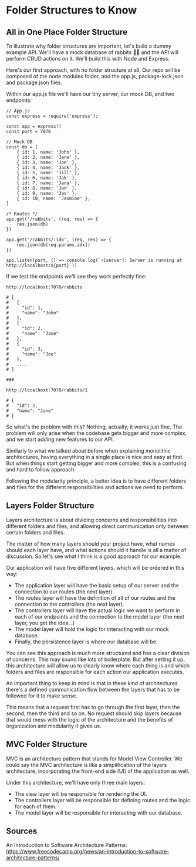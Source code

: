# Folder Structures to Know

## All in One Place Folder Structure
To illustrate why folder structures are important, let's build a dummy example API. We'll have a mock database of rabbits 🐰🐰 and the API will perform CRUD actions on it. We'll build this with Node and Express.

Here's our first approach, with no folder structure at all. Our repo will be composed of the node modules folder, and the app.js, package-lock.json and package.json files.

Within our app.js file we'll have our tiny server, our mock DB, and two endpoints:

```
// App.js
const express = require('express');

const app = express()
const port = 7070

// Mock DB
const db = [
    { id: 1, name: 'John' },
    { id: 2, name: 'Jane' },
    { id: 3, name: 'Joe' },
    { id: 4, name: 'Jack' },
    { id: 5, name: 'Jill' },
    { id: 6, name: 'Jak' },
    { id: 7, name: 'Jana' },
    { id: 8, name: 'Jan' },
    { id: 9, name: 'Jas' },
    { id: 10, name: 'Jasmine' },
]

/* Routes */
app.get('/rabbits', (req, res) => {
    res.json(db)
})

app.get('/rabbits/:idx', (req, res) => {
    res.json(db[req.params.idx])
})

app.listen(port, () => console.log(`⚡️[server]: Server is running at http://localhost:${port}`))

```

If we test the endpoints we'll see they work perfectly fine:

```
http://localhost:7070/rabbits

# [
#   {
#     "id": 1,
#     "name": "John"
#   },
#   {
#     "id": 2,
#     "name": "Jane"
#   },
#   {
#     "id": 3,
#     "name": "Joe"
#   },
#   ....
# ]

###

http://localhost:7070/rabbits/1

# {
#   "id": 2,
#   "name": "Jane"
# }

```

So what's the problem with this? Nothing, actually, it works just fine. The problem will only arise when the codebase gets bigger and more complex, and we start adding new features to our API.

Similarly to what we talked about before when explaining monolithic architectures, having everything in a single place is nice and easy at first. But when things start getting bigger and more complex, this is a confusing and hard to follow approach.

Following the modularity principle, a better idea is to have different folders and files for the different responsibilities and actions we need to perform.



## Layers Folder Structure

Layers architecture is about dividing concerns and responsibilities into different folders and files, and allowing direct communication only between certain folders and files.

The matter of how many layers should your project have, what names should each layer have, and what actions should it handle is all a matter of discussion. So let's see what I think is a good approach for our example.

Our application will have five different layers, which will be ordered in this way:

* The application layer will have the basic setup of our server and the connection to our routes (the next layer).
* The routes layer will have the definition of all of our routes and the connection to the controllers (the next layer).
* The controllers layer will have the actual logic we want to perform in each of our endpoints and the connection to the model layer (the next layer, you get the idea...)
* The model layer will hold the logic for interacting with our mock database.
* Finally, the persistence layer is where our database will be.

You can see this approach is much more structured and has a clear division of concerns. This may sound like lots of boilerplate. But after setting it up, this architecture will allow us to clearly know where each thing is and which folders and files are responsible for each action our application executes.

An important thing to keep in mind is that in these kind of architectures there's a defined communication flow between the layers that has to be followed for it to make sense.

This means that a request first has to go through the first layer, then the second, then the third and so on. No request should skip layers because that would mess with the logic of the architecture and the benefits of organization and modularity it gives us.

## MVC Folder Structure

MVC is an architecture pattern that stands for Model View Controller. We could say the MVC architecture is like a simplification of the layers architecture, incorporating the front-end side (UI) of the application as well.

Under this architecture, we'll have only three main layers:

* The view layer will be responsible for rendering the UI.
* The controllers layer will be responsible for defining routes and the logic for each of them.
* The model layer will be responsible for interacting with our database.

## Sources

An Introduction to Software Architecture Patterns: https://www.freecodecamp.org/news/an-introduction-to-software-architecture-patterns/